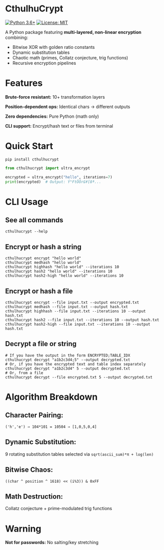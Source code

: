 # CthulhuCrypt 

[![Python 3.6+](https://img.shields.io/badge/python-3.6+-blue.svg)](https://www.python.org/downloads/)
[![License: MIT](https://img.shields.io/badge/License-MIT-black.svg)](https://opensource.org/licenses/MIT)

A Python package featuring **multi-layered, non-linear encryption** combining:
- Bitwise XOR with golden ratio constants
- Dynamic substitution tables  
- Chaotic math (primes, Collatz conjecture, trig functions)
- Recursive encryption pipelines

# Features
**Brute-force resistant:** 10+ transformation layers

**Position-dependent ops:** Identical chars → different outputs

**Zero dependencies:** Pure Python (math only)

**CLI support:** Encrypt/hash text or files from terminal

# Quick Start

`pip install cthulhucrypt`

```python
from cthulhucrypt import ultra_encrypt

encrypted = ultra_encrypt("hello", iterations=7)
print(encrypted)  # Output: Ý°FtÔÖr&¥[8ª...
```

# CLI Usage

## See all commands
`cthulhucrypt --help`

## Encrypt or hash a string
```
cthulhucrypt encrypt "hello world"
cthulhucrypt medhash "hello world"
cthulhucrypt highhash "hello world" --iterations 10
cthulhucrypt hash2 "hello world" --iterations 10
cthulhucrypt hash2-high "hello world" --iterations 10
```

## Encrypt or hash a file
```
cthulhucrypt encrypt --file input.txt --output encrypted.txt
cthulhucrypt medhash --file input.txt --output hash.txt
cthulhucrypt highhash --file input.txt --iterations 10 --output hash.txt
cthulhucrypt hash2 --file input.txt --iterations 10 --output hash.txt
cthulhucrypt hash2-high --file input.txt --iterations 10 --output hash.txt
```

## Decrypt a file or string
```
# If you have the output in the form ENCRYPTED;TABLE_IDX
cthulhucrypt decrypt "a1b2c3d4;5" --output decrypted.txt
# Or, if you have the encrypted text and table index separately
cthulhucrypt decrypt "a1b2c3d4" 5 --output decrypted.txt
# Or, from a file
cthulhucrypt decrypt --file encrypted.txt 5 --output decrypted.txt
```

# Algorithm Breakdown

## Character Pairing:
`('h','e') → 104*101 = 10504 → [1,0,5,0,4]`

## Dynamic Substitution:
9 rotating substitution tables selected via `sqrt(ascii_sum)*π + log(len)`

## Bitwise Chaos:
`((char ^ position ^ 1618) << (i%3)) & 0xFF`

## Math Destruction:
Collatz conjecture + prime-modulated trig functions

# Warning
**Not for passwords:** No salting/key stretching